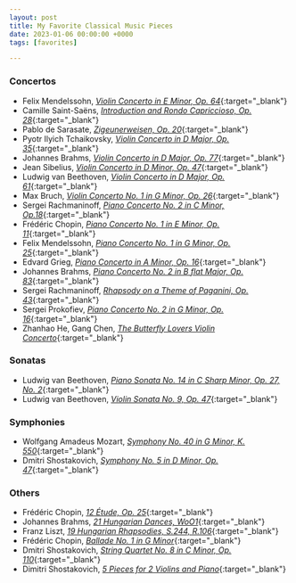 ```yaml
---
layout: post
title: My Favorite Classical Music Pieces
date: 2023-01-06 00:00:00 +0000
tags: [favorites]

---
```


### Concertos
- Felix Mendelssohn, [*Violin Concerto in E Minor, Op. 64*](https://www.classicalarchives.com/newca/#!/Work/17561){:target="_blank"}
- Camille Saint-Saëns, [*Introduction and Rondo Capriccioso, Op. 28*](https://www.classicalarchives.com/newca/#!/Work/23722){:target="_blank"}
- Pablo de Sarasate, [*Zigeunerweisen, Op. 20*](https://www.classicalarchives.com/newca/#!/Work/24000){:target="_blank"}
- Pyotr Ilyich Tchaikovsky, [*Violin Concerto in D Major, Op. 35*](https://www.classicalarchives.com/newca/#!/Work/28411){:target="_blank"}
- Johannes Brahms, [*Violin Concerto in D Major, Op. 77*](https://www.classicalarchives.com/newca/#!/Work/5796){:target="_blank"}
- Jean Sibelius, [*Violin Concerto in D Minor, Op. 47*](https://www.classicalarchives.com/newca/#!/Work/59338){:target="_blank"}
- Ludwig van Beethoven, [*Violin Concerto in D Major, Op. 61*](https://www.classicalarchives.com/newca/#!/Work/4315){:target="_blank"}
- Max Bruch, [*Violin Concerto No. 1 in G Minor, Op. 26*](https://www.classicalarchives.com/newca/#!/Work/6097){:target="_blank"}
- Sergei Rachmaninoff, [*Piano Concerto No. 2 in C Minor, Op.18*](https://www.classicalarchives.com/newca/#!/Work/22500){:target="_blank"}
- Frédéric Chopin, [*Piano Concerto No. 1 in E Minor, Op. 11*](https://www.classicalarchives.com/newca/#!/Work/7291){:target="_blank"}
- Felix Mendelssohn, [*Piano Concerto No. 1 in G Minor, Op. 25*](https://www.classicalarchives.com/newca/#!/Work/17555){:target="_blank"}
- Edvard Grieg, [*Piano Concerto in A Minor, Op. 16*](https://www.classicalarchives.com/newca/#!/Work/58600){:target="_blank"}
- Johannes Brahms, [*Piano Concerto No. 2 in B flat Major, Op. 83*](https://www.classicalarchives.com/newca/#!/Work/5791){:target="_blank"}
- Sergei Rachmaninoff, [*Rhapsody on a Theme of Paganini, Op. 43*](https://www.classicalarchives.com/newca/#!/Work/22514){:target="_blank"}
- Sergei Prokofiev, [*Piano Concerto No. 2 in G Minor, Op. 16*](https://www.classicalarchives.com/newca/#!/Work/22000){:target="_blank"}
- Zhanhao He, Gang Chen, [*The Butterfly Lovers Violin Concerto*](https://www.classicalarchives.com/newca/#!/Work/573555){:target="_blank"}


### Sonatas
- Ludwig van Beethoven, [*Piano Sonata No. 14 in C Sharp Minor, Op. 27, No. 2*](https://www.classicalarchives.com/newca/#!/Work/3962){:target="_blank"}
- Ludwig van Beethoven, [*Violin Sonata No. 9, Op. 47*](https://www.classicalarchives.com/newca/#!/Work/4523){:target="_blank"}


### Symphonies
- Wolfgang Amadeus Mozart, [*Symphony No. 40 in G Minor, K. 550*](https://www.classicalarchives.com/newca/#!/Work/18693){:target="_blank"}
- Dmitri Shostakovich, [*Symphony No. 5 in D Minor, Op. 47*](https://www.classicalarchives.com/newca/#!/Work/40464){:target="_blank"}

### Others
- Frédéric Chopin, [*12 Étude, Op. 25*](https://www.classicalarchives.com/newca/#!/Work/7015){:target="_blank"}
- Johannes Brahms, [*21 Hungarian Dances, WoO1*](https://www.classicalarchives.com/newca/#!/Work/1418021){:target="_blank"}
- Franz Liszt, [*19 Hungarian Rhapsodies, S.244, R.106*](https://www.classicalarchives.com/newca/#!/Work/16036){:target="_blank"}
- Frédéric Chopin, [*Ballade No. 1 in G Minor*](https://www.classicalarchives.com/newca/#!/Work/6991){:target="_blank"}
- Dmitri Shostakovich, [*String Quartet No. 8 in C Minor, Op. 110*](https://www.classicalarchives.com/newca/#!/Work/26323){:target="_blank"}
- Dimitri Shostakovich, [*5 Pieces for 2 Violins and Piano*](https://www.classicalarchives.com/newca/#!/Work/704764){:target="_blank"}